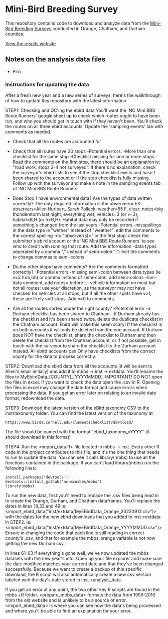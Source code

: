 # Mini-Bird Breeding Survey

This repository contains code to download and analyze data from the [Mini-Bird Breeding Surveys](http://minibbs.us) conducted in Orange, Chatham, and Durham counties.

[View the results website](http://minibbs.us)



## Notes on the analysis data files

* Prio


### Instructions for updating the data
After a fresh new year and a new series of surveys, here's the walkthrough of how to update this repository with the latest information

STEP1: Checking and QC'ing the ebird data
You'll want the 'NC Mini BBS Route Runners' google sheet up to check which routes ought to have been run, and who you should get in touch with if they haven't been. You'll check the routes on all three ebird accounts. Update the 'sampling events' tab with comments as needed.
 - Check that all the routes are accounted for 
 - Check that all routes have 20 stops 
	-Potential errors: 
		-More than one checklist for the same stop
		-Checklist missing for one or more stops
			-Read the comments on the first stop, there should be an explanation ie: "road work, stops 2-4 not surveyed". If there's no explanation, check the surveyor's ebird lists to see if the stop checklist exists and hasn't been shared to the account or if the stop checklist is fully missing. Follow up with the surveyor and make a note in the sampling events tab of 'NC Mini BBS Route Runners'

 - Does Stop 1 have environmental data? Are the types of data written correctly? The only required information is the observers=
EX: observers=Allen Hurlbert, Sarah Pollack; weather=55 F, clear; notes=big thunderstorm last night, everything wet; vehicles=3 (or v=3); habitat=B,H (or h=B,H). Habitat data may only be recorded if something's changed from the last years
	-Potential errors
		-misspellings in the data type ie "wether" instead of "weather": edit the comments to the correct spelling
		-no "observer(s)=" in the first stop: check the submitter's ebird account or the 'NC Mini BBS Route Runners' to see who to credit with running that route. Add the information
		-data types seperated by a comma "," instead of semi-colon ";": edit the comments to change commas to semi-colons

 - Do the other stops have comments? Are the comments formatted correctly?
	-Potential errors
		-missing semi-colon between data types (ie v=3 h=b,bh) or comma instead of semi-colon: add semi-colons 
		-non-data comment, add notes= before it
		-vehicle information on most but not all routes: use your discretion, as the surveyor may not have checked for vehicles at all stops, but if all the other spots have v>1, these are likely v=0 stops. Add v=0 to comments.

 - Are all the routes sorted under the right county? 
	-Potential error
		-a Durham checklist has been shared to Chatham - if Durham already has the checklist and it's been shared twice, delete the duplicate checklist in the Chatham account. Ebird will make this seem scary! If the checklist is on both accounts it will only be deleted from the one account. If Durham does NOT have the checklist, share the checklist to Durham and then delete the checklist from the Chatham account, or if not possible, get in touch with the surveyor to share the checklist to the Durham account instead. All ebird accounts can Only have checklists from the correct county for the data to process correctly.

STEP2: Download the ebird data from all the accounts (it will be sent to Allen's email initially) and add it to mbbs -> inst -> extdata. You'll rename the files to MyEbirdData_[COUNTY]_[YYYYMMDD]. IMPORTANT! DO NOT open the files in excel. If you want to check the data open the .csv in R. Opening the files in excel may change the date format and cause errors when processing the data. If you get an error later on relating to an invalid date format, redownload the data.

STEP3: Download the latest version of the eBird taxonomy CSV to the inst/taxonomy folder. You can find the latest version of the taxonomy at 

	https://www.birds.cornell.edu/clementschecklist/download/

The file should be named with the format "ebird_taxonomy_vYYYY" (it should download in this format)

STEP4: Run the <import_data.R> file located in mbbs -> inst. Every other R code in the project contributes to this file, and it's the one thing that needs to run to update the data. You can see it calls library(mbbs) to use all the functions contained in the package. If you can't load library(mbbs) run the following lines:

	install.packages('devtools')
	devtools::install_github('nc-minibbs/mbbs')
	library(mbbs) 

To run the new data, first you'll need to replace the .csv files being read in to create the Orange, Durham, and Chatham dataframes. You'll replace the dates in lines 18,33,and 48 ie: 		
	<import_ebird_data("inst/extdata/MyEBirdData_Orange_20220913.csv")>
with the dates for the new ebird downloads that you added to inst->extdata in STEP2. 
ie:    <import_ebird_data("inst/extdata/MyEBirdData_Orange_YYYYMMDD.csv")>
Ensure in changing the code that each line is still reading in correct county's .csv, and that for example the mbbs_orange variable is not now getting the new Durham csv.

In lines 61-63 if everything's gone well, we've now updated the mbbs datasets with the new year's info. Open up your file explorer and make sure the date modified matches your current date and that they've been changed successfully. Because we want to create a backup of this specific download, the R script will also automatically create a new csv version labeled with the day's date stored in inst->analysis_data. 

If you get an error at any point, the two other key R scripts are found in the mbbs->R folder. <prepare_mbbs_data> formats the data from 1999-2010 from the old website and is unlikely to be a source of error. <import_ebird_data> is where you can see how the data's being processed and where you'll be able to find an explanation for your error.